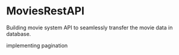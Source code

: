 ﻿# MoviesRestAPI 

Building movie system API to seamlessly transfer the movie data in database.

implementing pagination

